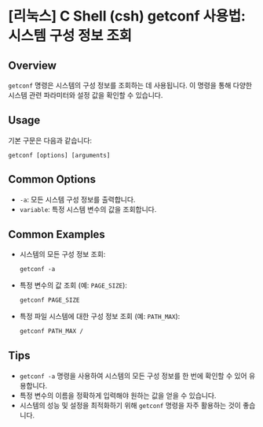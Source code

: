 # [리눅스] C Shell (csh) getconf 사용법: 시스템 구성 정보 조회

## Overview
`getconf` 명령은 시스템의 구성 정보를 조회하는 데 사용됩니다. 이 명령을 통해 다양한 시스템 관련 파라미터와 설정 값을 확인할 수 있습니다.

## Usage
기본 구문은 다음과 같습니다:
```
getconf [options] [arguments]
```

## Common Options
- `-a`: 모든 시스템 구성 정보를 출력합니다.
- `variable`: 특정 시스템 변수의 값을 조회합니다.

## Common Examples
- 시스템의 모든 구성 정보 조회:
  ```csh
  getconf -a
  ```

- 특정 변수의 값 조회 (예: `PAGE_SIZE`):
  ```csh
  getconf PAGE_SIZE
  ```

- 특정 파일 시스템에 대한 구성 정보 조회 (예: `PATH_MAX`):
  ```csh
  getconf PATH_MAX /
  ```

## Tips
- `getconf -a` 명령을 사용하여 시스템의 모든 구성 정보를 한 번에 확인할 수 있어 유용합니다.
- 특정 변수의 이름을 정확하게 입력해야 원하는 값을 얻을 수 있습니다.
- 시스템의 성능 및 설정을 최적화하기 위해 `getconf` 명령을 자주 활용하는 것이 좋습니다.